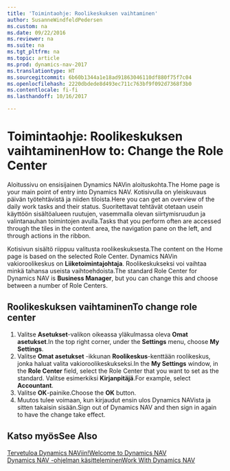 ```yaml
---
title: 'Toimintaohje: Roolikeskuksen vaihtaminen'
author: SusanneWindfeldPedersen
ms.custom: na
ms.date: 09/22/2016
ms.reviewer: na
ms.suite: na
ms.tgt_pltfrm: na
ms.topic: article
ms.prod: dynamics-nav-2017
ms.translationtype: HT
ms.sourcegitcommit: 6b60b1344a1e18ad91863046110df880f75f7c04
ms.openlocfilehash: 2220dbdede8d493ec711c763bf9f092d7368f3b0
ms.contentlocale: fi-fi
ms.lasthandoff: 10/16/2017

---
```


# <a name="how-to-change-the-role-center"></a><span data-ttu-id="1d0d1-102">Toimintaohje: Roolikeskuksen vaihtaminen</span><span class="sxs-lookup"><span data-stu-id="1d0d1-102">How to: Change the Role Center</span></span>
<span data-ttu-id="1d0d1-103">Aloitussivu on ensisijainen Dynamics NAVin aloituskohta.</span><span class="sxs-lookup"><span data-stu-id="1d0d1-103">The Home page is your main point of entry into Dynamics NAV.</span></span> <span data-ttu-id="1d0d1-104">Kotisivulla on yleiskuvaus päivän työtehtävistä ja niiden tiloista.</span><span class="sxs-lookup"><span data-stu-id="1d0d1-104">Here you can get an overview of the daily work tasks and their status.</span></span> <span data-ttu-id="1d0d1-105">Suoritettavat tehtävät otetaan usein käyttöön sisältöalueen ruutujen, vasemmalla olevan siirtymisruudun ja valintanauhan toimintojen avulla.</span><span class="sxs-lookup"><span data-stu-id="1d0d1-105">Tasks that you perform often are accessed through the tiles in the content area, the navigation pane on the left, and through actions in the ribbon.</span></span>

<span data-ttu-id="1d0d1-106">Kotisivun sisältö riippuu valitusta roolikeskuksesta.</span><span class="sxs-lookup"><span data-stu-id="1d0d1-106">The content on the Home page is based on the selected Role Center.</span></span> <span data-ttu-id="1d0d1-107">Dynamics NAVin vakioroolikeskus on **Liiketoimintajohtaja**. Roolikeskukseksi voi vaihtaa minkä tahansa useista vaihtoehdoista.</span><span class="sxs-lookup"><span data-stu-id="1d0d1-107">The standard Role Center for Dynamics NAV is **Business Manager**, but you can change this and choose between a number of Role Centers.</span></span>

## <a name="to-change-role-center"></a><span data-ttu-id="1d0d1-108">Roolikeskuksen vaihtaminen</span><span class="sxs-lookup"><span data-stu-id="1d0d1-108">To change role center</span></span>
1. <span data-ttu-id="1d0d1-109">Valitse **Asetukset**-valikon oikeassa yläkulmassa oleva **Omat asetukset**.</span><span class="sxs-lookup"><span data-stu-id="1d0d1-109">In the top right corner, under the **Settings** menu, choose **My Settings**.</span></span>
2. <span data-ttu-id="1d0d1-110">Valitse **Omat asetukset** -ikkunan **Roolikeskus**-kenttään roolikeskus, jonka haluat valita vakioroolikeskukseksi.</span><span class="sxs-lookup"><span data-stu-id="1d0d1-110">In the **My Settings** window, in the **Role Center** field, select the Role Center that you want to set as the standard.</span></span> <span data-ttu-id="1d0d1-111">Valitse esimerkiksi **Kirjanpitäjä**.</span><span class="sxs-lookup"><span data-stu-id="1d0d1-111">For example, select **Accountant**.</span></span>
3. <span data-ttu-id="1d0d1-112">Valitse **OK**-painike.</span><span class="sxs-lookup"><span data-stu-id="1d0d1-112">Choose the **OK** button.</span></span>
4. <span data-ttu-id="1d0d1-113">Muutos tulee voimaan, kun kirjaudut ensin ulos Dynamics NAVista ja sitten takaisin sisään.</span><span class="sxs-lookup"><span data-stu-id="1d0d1-113">Sign out of Dynamics NAV and then sign in again to have the change take effect.</span></span>

## <a name="see-also"></a><span data-ttu-id="1d0d1-114">Katso myös</span><span class="sxs-lookup"><span data-stu-id="1d0d1-114">See Also</span></span>
[<span data-ttu-id="1d0d1-115">Tervetuloa Dynamics NAViin!</span><span class="sxs-lookup"><span data-stu-id="1d0d1-115">Welcome to Dynamics NAV</span></span>](across-get-started.md)  
[<span data-ttu-id="1d0d1-116">Dynamics NAV -ohjelman käsitteleminen</span><span class="sxs-lookup"><span data-stu-id="1d0d1-116">Work With Dynamics NAV</span></span>](ui-work-product.md)  

